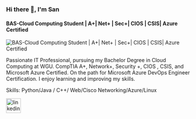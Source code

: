 ### Hi there 👋, I'm San
#### BAS-Cloud Computing Student | A+| Net+ | Sec+| CIOS | CSIS| Azure Certified
![BAS-Cloud Computing Student | A+| Net+ | Sec+| CIOS | CSIS| Azure Certified](https://media.licdn.com/dms/image/D5616AQGup26459ZIUg/profile-displaybackgroundimage-shrink_350_1400/0/1670746744762?e=1676505600&v=beta&t=-A5_DH13iris8uuI5qGEmcnNTebGjYvasS12Cr8wGHM)

Passionate IT Professional, pursuing my Bachelor Degree in Cloud Computing at WGU. CompTIA A+, Network+, Security +, CIOS , CSIS, and Microsoft Azure Certified. On the path for Microsoft Azure DevOps Engineer Certification. I enjoy learning and improving my skills.

Skills: Python/Java / C++/ Web/Cisco Networking/Azure/Linux



[<img src='https://cdn.jsdelivr.net/npm/simple-icons@3.0.1/icons/linkedin.svg' alt='linkedin' height='40'>](https://www.linkedin.com/in/linkedin.com/in/sanfofana/)  






<!--
**joshmadakor1/joshmadakor1** is a ✨ _special_ ✨ repository because its `README.md` (this file) appears on your GitHub profile.

Here are some ideas to get you started:

- 🔭 I’m currently working on ...
- 🌱 I’m currently learning ...
- 👯 I’m looking to collaborate on ...
- 🤔 I’m looking for help with ...
- 💬 Ask me about ...
- 📫 How to reach me: ...
- 😄 Pronouns: ...
- ⚡ Fun fact: ...
-->
